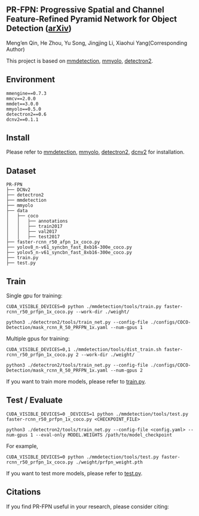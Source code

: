 PR-FPN: Progressive Spatial and Channel Feature-Refined Pyramid Network for Object Detection ([arXiv](https://arxiv.org/submit/5629518/view))
---------------------
Meng’en Qin, He Zhou, Yu Song, Jingjing Li, Xiaohui Yang(Corresponding Author)

This project is based on [mmdetection](https://github.com/open-mmlab/mmdetection), [mmyolo](https://github.com/open-mmlab/mmyolo), [detectron2](https://github.com/facebookresearch/detectron2).

Environment
----------------
```
mmengine==0.7.3
mmcv==2.0.0
mmdet==3.0.0
mmyolo==0.5.0
detectron2==0.6
dcnv2==0.1.1
```

Install
-------------
Please refer to [mmdetection](https://mmdetection.readthedocs.io/en/latest/get_started.html), [mmyolo](https://mmyolo.readthedocs.io/en/latest/get_started/installation.html), [detectron2](https://detectron2.readthedocs.io/tutorials/install.html), [dcnv2](./DCNv2/README.md) for installation.

Dataset
----------
```
PR-FPN
├── DCNv2
├── detectron2
├── mmdetection
├── mmyolo
├── data
│   ├── coco
│   │   ├── annotations
│   │   ├── train2017
│   │   ├── val2017
│   │   ├── test2017
├── faster-rcnn_r50_afpn_1x_coco.py
├── yolov8_n-v61_syncbn_fast_8xb16-300e_coco.py
├── yolov5_n-v61_syncbn_fast_8xb16-300e_coco.py
├── train.py
├── test.py
```
Train
--------------
Single gpu for training:
```shell
CUDA_VISIBLE_DEVICES=0 python ./mmdetection/tools/train.py faster-rcnn_r50_prfpn_1x_coco.py --work-dir ./weight/

python3 ./detectron2/tools/train_net.py --config-file ./configs/COCO-Detection/mask_rcnn_R_50_PRFPN_1x.yaml --num-gpus 1
```

Multiple gpus for training:
```shell
CUDA_VISIBLE_DEVICES=0,1 ./mmdetection/tools/dist_train.sh faster-rcnn_r50_prfpn_1x_coco.py 2 --work-dir ./weight/

python3 ./detectron2/tools/train_net.py --config-file ./configs/COCO-Detection/mask_rcnn_R_50_PRFPN_1x.yaml --num-gpus 2
```
If you want to train more models, please refer to [train.py](train.py).

Test / Evaluate
-----------
```shell
CUDA_VISIBLE_DEVICES=0 _DEVICES=1 python ./mmdetection/tools/test.py faster-rcnn_r50_prfpn_1x_coco.py <CHECKPOINT_FILE>

python3 ./detectron2/tools/train_net.py --config-file <config.yaml> --num-gpus 1 --eval-only MODEL.WEIGHTS /path/to/model_checkpoint
```

For example,
```shell
CUDA_VISIBLE_DEVICES=0 python ./mmdetection/tools/test.py faster-rcnn_r50_prfpn_1x_coco.py ./weight/prfpn_weight.pth
```
If you want to test more models, please refer to [test.py](test.py).

Citations
------------
If you find PR-FPN useful in your research, please consider citing:
```

```
